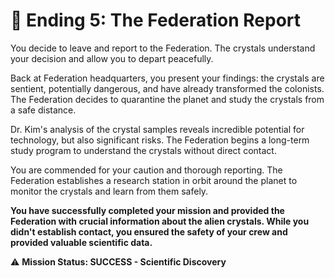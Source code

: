 # 🚀 Ending 5: The Federation Report

You decide to leave and report to the Federation. The crystals understand your decision and allow you to depart peacefully.

Back at Federation headquarters, you present your findings: the crystals are sentient, potentially dangerous, and have already transformed the colonists. The Federation decides to quarantine the planet and study the crystals from a safe distance.

Dr. Kim's analysis of the crystal samples reveals incredible potential for technology, but also significant risks. The Federation begins a long-term study program to understand the crystals without direct contact.

You are commended for your caution and thorough reporting. The Federation establishes a research station in orbit around the planet to monitor the crystals and learn from them safely.

**You have successfully completed your mission and provided the Federation with crucial information about the alien crystals. While you didn't establish contact, you ensured the safety of your crew and provided valuable scientific data.**

⚠️ **Mission Status: SUCCESS - Scientific Discovery**

